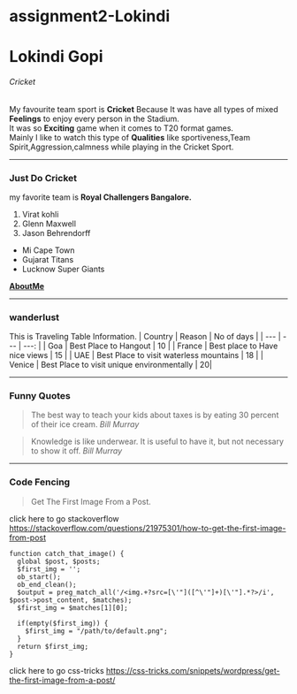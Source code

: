 # assignment2-Lokindi
# Lokindi Gopi
###### Cricket

My favourite team sport is **Cricket** Because It was have all types of mixed **Feelings** to enjoy every person in the Stadium.<br>It was so **Exciting** game when it comes to T20 format games.<br>Mainly I like to watch this type of **Qualities** like sportiveness,Team Spirit,Aggression,calmness while playing in the Cricket Sport.
 
---
### Just Do Cricket
my  favorite team is **Royal Challengers Bangalore.**<br>
1. Virat kohli
2. Glenn Maxwell
3. Jason Behrendorff
* Mi Cape Town
* Gujarat Titans
* Lucknow Super Giants

**[AboutMe](AboutMe.md)**

---
### wanderlust
This is Traveling Table Information.
| Country | Reason | No of days |
| --- | --- | ---: |
| Goa | Best Place to Hangout | 10 |
| France | Best place to Have nice views | 15 |
| UAE | Best Place to visit waterless mountains | 18 |
| Venice | Best Place to visit unique environmentally | 20|

---
### Funny Quotes
>The best way to teach your kids about taxes is by eating 30 percent of their ice cream. *Bill Murray*

>Knowledge is like underwear. It is useful to have it, but not necessary to show it off. *Bill Murray*

---
### Code Fencing
>Get The First Image From a Post.

click here to go stackoverflow <https://stackoverflow.com/questions/21975301/how-to-get-the-first-image-from-post>

```
function catch_that_image() {
  global $post, $posts;
  $first_img = '';
  ob_start();
  ob_end_clean();
  $output = preg_match_all('/<img.+?src=[\'"]([^\'"]+)[\'"].*?>/i', $post->post_content, $matches);
  $first_img = $matches[1][0];

  if(empty($first_img)) {
    $first_img = "/path/to/default.png";
  }
  return $first_img;
}
```
click here to go css-tricks <https://css-tricks.com/snippets/wordpress/get-the-first-image-from-a-post/>


